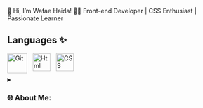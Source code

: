 👋 Hi, I’m Wafae Haida! 👩‍💻 Front-end Developer | CSS Enthusiast | Passionate Learner
## Languages ✨
<img align="left" alt="Git" width="45px" style="padding-right:10px;" src="https://cdn.jsdelivr.net/gh/devicons/devicon/icons/git/git-original-wordmark.svg" />
<img align="left" alt="Html" width="40px" style="padding-right:10px;" src="https://cdn.jsdelivr.net/gh/devicons/devicon/icons/html5/html5-original-wordmark.svg" />
<img align="left" alt="CSS" width="40px" style="padding-right:10px;" src="https://cdn.jsdelivr.net/gh/devicons/devicon/icons/css3/css3-original-wordmark.svg" />
<br/>
<br/>
<br/>

<details>
      <summary><h3>🌐 About Me:</h3></summary>
      
I'm a front-end developer with a keen eye for design and a love for clean, responsive code. My journey in web development has allowed me to create projects that are both functional and visually appealing. I thrive on challenges and continuously seek opportunities to learn and grow in the tech industry.

🚀 Skills:
- Languages: HTML5, CSS3
- Tools: Git
  
🌱 Currently Learning:

- CSS, HTML and Git

💬 Let’s Connect:

- Website - [Portfolio](http://haida.my-style.in/?i=1)
- Frontend Mentor - [@wafae-haida](https://www.frontendmentor.io/profile/wafae-haida)
- Linkedin - [Wafae haida](https://www.linkedin.com/in/wafae-haida/?originalSubdomain=ma)


<!--
**wafaehai/wafaehai** is a ✨ _special_ ✨ repository because its `README.md` (this file) appears on your GitHub profile.

Here are some ideas to get you started:

- 🔭 I’m currently working on ...
- 🌱 I’m currently learning ...
- 👯 I’m looking to collaborate on ...
- 🤔 I’m looking for help with ...
- 💬 Ask me about ...
- 📫 How to reach me: ...
- 😄 Pronouns: ...
- ⚡ Fun fact: ...
-->
